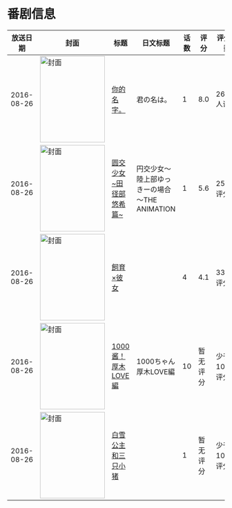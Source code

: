 # 番剧信息

|放送日期|封面|标题|日文标题|话数|评分|评分人数|
|---|---|---|---|---|---|---|
|2016-08-26|<img src="//lain.bgm.tv/pic/cover/c/20/15/160209_2UzU8.jpg" alt="封面" style="width:150px;height:200px;object-fit:cover;">|[你的名字。](https://bangumi.tv/subject/160209)|君の名は。|1|8.0|26238人评分|
|2016-08-26|<img src="/img/no_icon_subject.png" alt="封面" style="width:150px;height:200px;object-fit:cover;">|[圆交少女~田径部悠希篇~](https://bangumi.tv/subject/184433)|円交少女～陸上部ゆっきーの場合～THE ANIMATION|1|5.6|250人评分|
|2016-08-26|<img src="/img/no_icon_subject.png" alt="封面" style="width:150px;height:200px;object-fit:cover;">|[飼育×彼女](https://bangumi.tv/subject/184739)||4|4.1|334人评分|
|2016-08-26|<img src="//lain.bgm.tv/pic/cover/c/aa/7f/196702_V2bCw.jpg" alt="封面" style="width:150px;height:200px;object-fit:cover;">|[1000酱！ 厚木LOVE編](https://bangumi.tv/subject/196702)|1000ちゃん 厚木LOVE編|10|暂无评分|少于10人评分|
|2016-08-26|<img src="//lain.bgm.tv/pic/cover/c/77/28/218209_dP6bW.jpg" alt="封面" style="width:150px;height:200px;object-fit:cover;">|[白雪公主和三只小猪](https://bangumi.tv/subject/218209)||1|暂无评分|少于10人评分|
